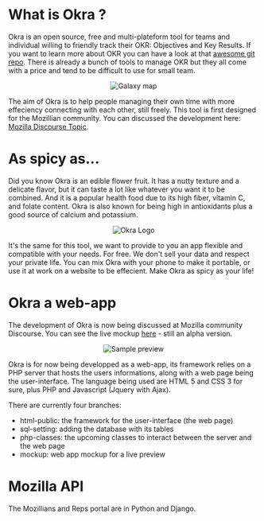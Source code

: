 # What is Okra ?
Okra is an open source, free and multi-plateform tool for teams and individual willing to friendly track their OKR: Objectives and Key Results. If you want to learn more about OKR you can have a look at that [awesome git repo](https://github.com/domenicosolazzo/awesome-okr). There is already a bunch of tools to manage OKR but they all come with a price and tend to be difficult to use for small team. 

<p align="center">
  <img src="http://popzelife.me/index/okra/galaxy-map.png" alt="Galaxy map"/>
</p>

The aim of Okra is to help people managing their own time with more effeciency connecting with each other, still freely. This tool is first designed for the Mozillian community. You can discussed the development here: [Mozilla Discourse Topic](https://discourse.mozilla-community.org/t/okra-managing-objectives-and-key-results/8806).


# As spicy as...
Did you know Okra is an edible flower fruit. It has a nutty texture and a delicate flavor, but it can taste a lot like whatever you want it to be combined. And it is a popular health food due to its high fiber, vitamin C, and folate content. Okra is also known for being high in antioxidants plus a good source of calcium and potassium.
<p align="center">
  <img src="http://popzelife.me/index/okra/vg-logo.png" alt="Okra Logo"/>
</p>

It's the same for this tool, we want to provide to you an app flexible and compatible with your needs. For free. We don't sell your data and respect your private life. You can mix Okra with your phone to make it portable, or use it at work on a website to be effecient. Make Okra as spicy as your life!


# Okra a web-app
The development of Okra is now being discussed at Mozilla community Discourse. You can see the live mockup [here](http://popzelife.me/okra.html) - still an alpha version.
<p align="center">
  <img src="http://popzelife.me/index/okra/mockup-okr.png" alt="Sample preview"/>
</p>

Okra is for now being developped as a web-app, its framework relies on a PHP server that hosts the users informations, along with a web page being the user-interface. The language being used are HTML 5 and CSS 3 for sure, plus PHP and Javascript (Jquery with Ajax).

There are currently four branches:

- html-public: the framework for the user-interface (the web page)
- sql-setting: adding the database with its tables
- php-classes: the upcoming classes to interact between the server and the web page
- mockup: web app mockup for a live preview


# Mozilla API
The Mozillians and Reps portal are in Python and Django.
